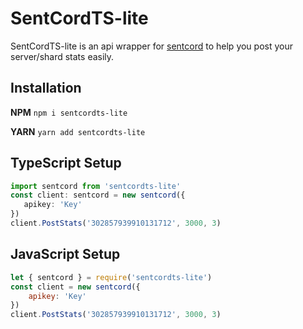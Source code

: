 # SentCordTS-lite
 SentCordTS-lite is an api wrapper for [sentcord](https://sentcord.com) to help you post your server/shard stats easily. 

 ## Installation
 **NPM**
 ```npm i sentcordts-lite```
 
 **YARN**
 ```yarn add sentcordts-lite```


 ## TypeScript Setup
 ```typescript
import sentcord from 'sentcordts-lite'
const client: sentcord = new sentcord({
    apikey: 'Key'
})
client.PostStats('302857939910131712', 3000, 3)
```
## JavaScript Setup
```javascript
let { sentcord } = require('sentcordts-lite')
const client = new sentcord({
    apikey: 'Key'
})
client.PostStats('302857939910131712', 3000, 3)
```